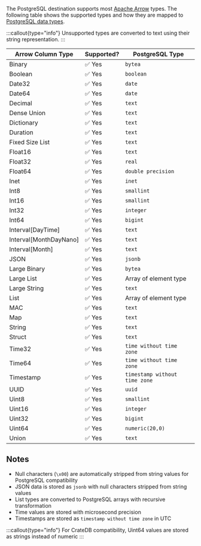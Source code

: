 The PostgreSQL destination supports most [Apache Arrow](https://arrow.apache.org/docs/index.html)
types. The following table shows the supported types and how they are mapped
to [PostgreSQL data types](https://www.postgresql.org/docs/current/datatype.html).

:::callout{type="info"}
Unsupported types are converted to text using their string representation.
:::

| Arrow Column Type      | Supported? | PostgreSQL Type |
|------------------------|------------|-----------------|
| Binary                 | ✅ Yes      | `bytea`         |
| Boolean                | ✅ Yes      | `boolean`       |
| Date32                 | ✅ Yes      | `date`          |
| Date64                 | ✅ Yes      | `date`          |
| Decimal                | ✅ Yes      | `text`          |
| Dense Union            | ✅ Yes      | `text`          |
| Dictionary             | ✅ Yes      | `text`          |
| Duration               | ✅ Yes      | `text`          |
| Fixed Size List        | ✅ Yes      | `text`          |
| Float16                | ✅ Yes      | `text`          |
| Float32                | ✅ Yes      | `real`          |
| Float64                | ✅ Yes      | `double precision` |
| Inet                   | ✅ Yes      | `inet`          |
| Int8                   | ✅ Yes      | `smallint`      |
| Int16                  | ✅ Yes      | `smallint`      |
| Int32                  | ✅ Yes      | `integer`       |
| Int64                  | ✅ Yes      | `bigint`        |
| Interval[DayTime]      | ✅ Yes      | `text`          |
| Interval[MonthDayNano] | ✅ Yes      | `text`          |
| Interval[Month]        | ✅ Yes      | `text`          |
| JSON                   | ✅ Yes      | `jsonb`         |
| Large Binary           | ✅ Yes      | `bytea`         |
| Large List             | ✅ Yes      | Array of element type |
| Large String           | ✅ Yes      | `text`          |
| List                   | ✅ Yes      | Array of element type |
| MAC                    | ✅ Yes      | `text`          |
| Map                    | ✅ Yes      | `text`          |
| String                 | ✅ Yes      | `text`          |
| Struct                 | ✅ Yes      | `text`          |
| Time32                 | ✅ Yes      | `time without time zone` |
| Time64                 | ✅ Yes      | `time without time zone` |
| Timestamp              | ✅ Yes      | `timestamp without time zone`   |
| UUID                   | ✅ Yes      | `uuid`          |
| Uint8                  | ✅ Yes      | `smallint`      |
| Uint16                 | ✅ Yes      | `integer`       |
| Uint32                 | ✅ Yes      | `bigint`        |
| Uint64                 | ✅ Yes      | `numeric(20,0)` |
| Union                  | ✅ Yes      | `text`          |

## Notes

- Null characters (`\x00`) are automatically stripped from string values for PostgreSQL compatibility
- JSON data is stored as `jsonb` with null characters stripped from string values  
- List types are converted to PostgreSQL arrays with recursive transformation
- Time values are stored with microsecond precision
- Timestamps are stored as `timestamp without time zone` in UTC

:::callout{type="info"}
For CrateDB compatibility, Uint64 values are stored as strings instead of numeric
:::